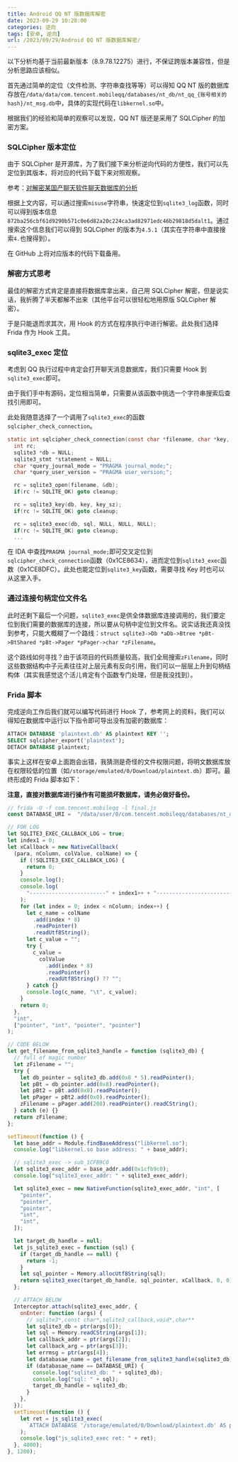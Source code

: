 ```yaml
---
title: Android QQ NT 版数据库解密
date: 2023-09-29 10:28:00
categories: 逆向
tags: [安卓, 逆向]
url: /2023/09/29/Android QQ NT 版数据库解密/
---
```


以下分析均基于当前最新版本（8.9.78.12275）进行，不保证跨版本兼容性，但是分析思路应该相似。

首先通过简单的定位（文件检测、字符串查找等等）可以得知 QQ NT 版的数据库存放在`/data/data/com.tencent.mobileqq/databases/nt_db/nt_qq_{账号相关的hash}/nt_msg.db`中，具体的实现代码在`libkernel.so`中。

根据我们的经验和简单的观察可以发现，QQ NT 版还是采用了 SQLCipher 的加密方案。

### SQLCipher 版本定位

由于 SQLCipher 是开源库，为了我们接下来分析逆向代码的方便性，我们可以先定位到其版本，将对应的代码下载下来对照观察。

参考：[对解密某国产聊天软件聊天数据库的分析](https://www.cjovi.icu/software-testing/1650.html)

根据上文内容，可以通过搜索`misuse`字符串，快速定位到`sqlite3_log`函数，同时可以得到版本信息`872ba256cbf61d9290b571c0e6d82a20c224ca3ad82971edc46b29818d5dalt1`。通过搜索这个信息我们可以得到 SQLCipher 的版本为`4.5.1`（其实在字符串中直接搜索`4.`也搜得到）。

在 GitHub 上将对应版本的代码下载备用。

### 解密方式思考

最佳的解密方式肯定是直接将数据库拿出来，自己用 SQLCipher 解密，但是说实话，我折腾了半天都解不出来（其他平台可以很轻松地用原版 SQLCipher 解密）。

于是只能退而求其次，用 Hook 的方式在程序执行中进行解密。此处我们选择 Frida 作为 Hook 工具。

### sqlite3_exec 定位

考虑到 QQ 执行过程中肯定会打开聊天消息数据库，我们只需要 Hook 到`sqlite3_exec`即可。

由于我们手中有源码，定位相当简单，只需要从该函数中挑选一个字符串搜索后查找引用即可。

此处我随意选择了一个调用了`sqlite3_exec`的函数`sqlcipher_check_connection`。

```c
static int sqlcipher_check_connection(const char *filename, char *key, int key_sz, char *sql, int *user_version, char** journal_mode) {
  int rc;
  sqlite3 *db = NULL;
  sqlite3_stmt *statement = NULL;
  char *query_journal_mode = "PRAGMA journal_mode;";
  char *query_user_version = "PRAGMA user_version;";

  rc = sqlite3_open(filename, &db);
  if(rc != SQLITE_OK) goto cleanup;

  rc = sqlite3_key(db, key, key_sz);
  if(rc != SQLITE_OK) goto cleanup;

  rc = sqlite3_exec(db, sql, NULL, NULL, NULL);
  if(rc != SQLITE_OK) goto cleanup;
  ...
```

在 IDA 中查找`PRAGMA journal_mode;`即可交叉定位到`sqlcipher_check_connection`函数（0x1CE8634），进而定位到`sqlite3_exec`函数（0x1CE8DFC）。此处也能定位到`sqlite3_key`函数，需要寻找 Key 时也可以从这里入手。

### 通过连接句柄定位文件名

此时还剩下最后一个问题，`sqlite3_exec`是供全体数据库连接调用的，我们要定位到我们需要的数据库的连接，所以要从句柄中定位到文件名。说实话我还真没找到参考，只能大概糊了一个路线：`struct sqlite3->Db *aDb->Btree *pBt->BtShared *pBt->Pager *pPager->char *zFilename`。

这个路线如何寻找？由于该项目的代码质量较高，我们全局搜索`zFilename`，同时这些数据结构中子元素往往对上层元素有反向引用，我们可以一层层上升到句柄结构体（其实我感觉这个活儿肯定有个函数专门处理，但是我没找到）。

### Frida 脚本

完成逆向工作后我们就可以编写代码进行 Hook 了，参考网上的资料，我们可以得知在数据库中运行以下指令即可导出没有加密的数据库：

```sql
ATTACH DATABASE 'plaintext.db' AS plaintext KEY '';
SELECT sqlcipher_export('plaintext');
DETACH DATABASE plaintext;
```

事实上这样在安卓上面跑会出错，我猜测是奇怪的文件权限问题，将明文数据库放在权限较低的位置（如`/storage/emulated/0/Download/plaintext.db`）即可。最终形成的 Frida 脚本如下：

**注意，直接对数据库进行操作有可能损坏数据库，请务必做好备份。**

```js
// frida -U -f com.tencent.mobileqq -l final.js
const DATABASE_URI =  "/data/user/0/com.tencent.mobileqq/databases/nt_db/nt_qq_{CHNAGE_THIS_TO_YOURS}/nt_msg.db";

// FOR LOG
let SQLITE3_EXEC_CALLBACK_LOG = true;
let index1 = 0;
let xCallback = new NativeCallback(
  (para, nColumn, colValue, colName) => {
    if (!SQLITE3_EXEC_CALLBACK_LOG) {
      return 0;
    }
    console.log();
    console.log(
      "------------------------" + index1++ + "------------------------"
    );
    for (let index = 0; index < nColumn; index++) {
      let c_name = colName
        .add(index * 8)
        .readPointer()
        .readUtf8String();
      let c_value = "";
      try {
        c_value =
          colValue
            .add(index * 8)
            .readPointer()
            .readUtf8String() ?? "";
      } catch {}
      console.log(c_name, "\t", c_value);
    }
    return 0;
  },
  "int",
  ["pointer", "int", "pointer", "pointer"]
);

// CODE BELOW
let get_filename_from_sqlite3_handle = function (sqlite3_db) {
  // full of magic number
  let zFilename = "";
  try {
    let db_pointer = sqlite3_db.add(0x8 * 5).readPointer();
    let pBt = db_pointer.add(0x8).readPointer();
    let pBt2 = pBt.add(0x8).readPointer();
    let pPager = pBt2.add(0x0).readPointer();
    zFilename = pPager.add(208).readPointer().readCString();
  } catch (e) {}
  return zFilename;
};

setTimeout(function () {
  let base_addr = Module.findBaseAddress("libkernel.so");
  console.log("libkernel.so base address: " + base_addr);

  // sqlite3_exec -> sub_1CFB9C0
  let sqlite3_exec_addr = base_addr.add(0x1cfb9c0);
  console.log("sqlite3_exec_addr: " + sqlite3_exec_addr);

  let sqlite3_exec = new NativeFunction(sqlite3_exec_addr, "int", [
    "pointer",
    "pointer",
    "pointer",
    "int",
    "int",
  ]);

  let target_db_handle = null;
  let js_sqlite3_exec = function (sql) {
    if (target_db_handle == null) {
      return -1;
    }
    let sql_pointer = Memory.allocUtf8String(sql);
    return sqlite3_exec(target_db_handle, sql_pointer, xCallback, 0, 0);
  };

  // ATTACH BELOW
  Interceptor.attach(sqlite3_exec_addr, {
    onEnter: function (args) {
      // sqlite3*,const char*,sqlite3_callback,void*,char**
      let sqlite3_db = ptr(args[0]);
      let sql = Memory.readCString(args[1]);
      let callback_addr = ptr(args[2]);
      let callback_arg = ptr(args[3]);
      let errmsg = ptr(args[4]);
      let databasae_name = get_filename_from_sqlite3_handle(sqlite3_db);
      if (databasae_name == DATABASE_URI) {
        console.log("sqlite3_db: " + sqlite3_db);
        console.log("sql: " + sql);
        target_db_handle = sqlite3_db;
      }
    },
  });
  setTimeout(function () {
    let ret = js_sqlite3_exec(
      `ATTACH DATABASE '/storage/emulated/0/Download/plaintext.db' AS plaintext KEY '';SELECT sqlcipher_export('plaintext');DETACH DATABASE plaintext;`
    );
    console.log("js_sqlite3_exec ret: " + ret);
  }, 4000);
}, 1200);
```

